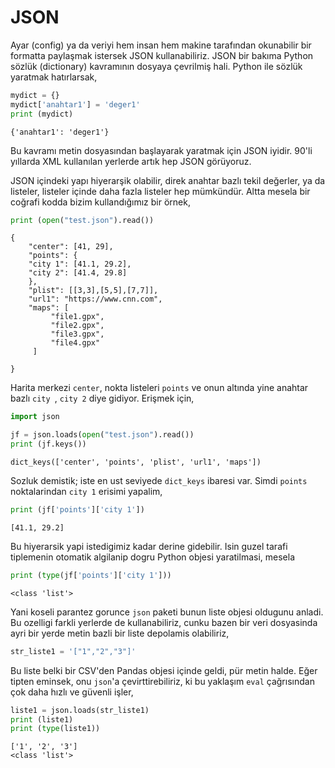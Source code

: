 # JSON

Ayar (config) ya da veriyi hem insan hem makine tarafından okunabilir
bir formatta paylaşmak istersek JSON kullanabiliriz. JSON bir bakıma
Python sözlük (dictionary) kavramının dosyaya çevrilmiş hali. Python ile
sözlük yaratmak hatırlarsak,

```python
mydict = {}
mydict['anahtar1'] = 'deger1'
print (mydict)
```

```text
{'anahtar1': 'deger1'}
```

Bu kavramı metin dosyasından başlayarak yaratmak için JSON iyidir. 90'li yıllarda
XML kullanılan yerlerde artık hep JSON görüyoruz.

JSON içindeki yapı hiyerarşik olabilir, direk anahtar bazlı tekil
değerler, ya da listeler, listeler içinde daha fazla listeler hep
mümkündür. Altta mesela bir coğrafi kodda bizim kullandığımız bir
örnek,


```python
print (open("test.json").read())
```

```text
{
    "center": [41, 29],
    "points": {
	"city 1": [41.1, 29.2],
	"city 2": [41.4, 29.8]
    },
    "plist": [[3,3],[5,5],[7,7]],
    "url1": "https://www.cnn.com",
    "maps": [
	     "file1.gpx",
	     "file2.gpx",
	     "file3.gpx",
	     "file4.gpx"
     ]
	
}

```

Harita merkezi `center`, nokta listeleri `points` ve onun altında yine anahtar
bazlı `city `, `city 2` diye gidiyor. Erişmek için,

```python
import json

jf = json.loads(open("test.json").read())
print (jf.keys())
```

```text
dict_keys(['center', 'points', 'plist', 'url1', 'maps'])
```

Sozluk demistik; iste en ust seviyede `dict_keys` ibaresi var. Simdi
`points` noktalarindan `city 1` erisimi yapalim,


```python
print (jf['points']['city 1'])
```

```text
[41.1, 29.2]
```

Bu hiyerarsik yapi istedigimiz kadar derine gidebilir. Isin guzel tarafi
tiplemenin otomatik algilanip dogru Python objesi yaratilmasi, mesela 

```python
print (type(jf['points']['city 1']))
```

```text
<class 'list'>
```

Yani koseli parantez gorunce `json` paketi bunun liste objesi oldugunu
anladi. Bu ozelligi farkli yerlerde de kullanabiliriz, cunku bazen bir
veri dosyasinda ayri bir yerde metin bazli bir liste depolamis
olabiliriz,

```python
str_liste1 = '["1","2","3"]'
```

Bu liste belki bir CSV'den Pandas objesi içinde geldi, pür metin halde. Eğer
tipten eminsek, onu `json`'a çevirttirebiliriz, ki bu yaklaşım `eval` çağrısından
çok daha hızlı ve güvenli işler, 

```python
liste1 = json.loads(str_liste1)
print (liste1)
print (type(liste1))
```

```text
['1', '2', '3']
<class 'list'>
```
